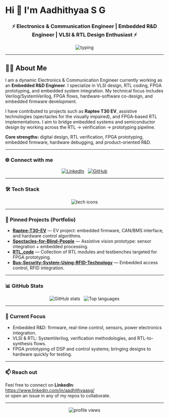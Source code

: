 # Hi 👋 I'm Aadhithyaa S G

<h3 align="center">⚡ Electronics & Communication Engineer | Embedded R&D Engineer | VLSI & RTL Design Enthusiast ⚡</h3>

<p align="center">
  <img src="https://readme-typing-svg.demolab.com?font=Fira+Code&size=24&pause=1000&color=00FFAB&center=true&vCenter=true&width=760&lines=Embedded+R%26D+Engineer;VLSI+%26+RTL+Design;FPGA+Prototyping+%7C+SystemVerilog;Hardware+%2B+Software+Integration" alt="typing" />
</p>

---

## 👨‍🔧 About Me
I am a dynamic Electronics & Communication Engineer currently working as an **Embedded R&D Engineer**. I specialize in VLSI design, RTL coding, FPGA prototyping, and embedded system integration. My technical focus includes Verilog/SystemVerilog, FPGA flows, hardware-software co-design, and embedded firmware development.

I have contributed to projects such as **Raptee T30 EV**, assistive technologies (spectacles for the visually impaired), and FPGA-based RTL implementations. I aim to bridge embedded systems and semiconductor design by working across the RTL → verification → prototyping pipeline.

**Core strengths:** digital design, RTL verification, FPGA prototyping, embedded firmware, hardware debugging, and product-oriented R&D.

---

### 🌐 Connect with me
<p align="center">
  <a href="https://www.linkedin.com/in/aadhithyaasg/" target="_blank"><img src="https://img.shields.io/badge/LinkedIn-0A66C2?style=for-the-badge&logo=linkedin&logoColor=white" alt="LinkedIn" /></a>
  &nbsp;
  <a href="https://github.com/SGA-15" target="_blank"><img src="https://img.shields.io/badge/GitHub-Profile-181717?style=for-the-badge&logo=github&logoColor=white" alt="GitHub" /></a>
</p>

---

### 🛠 Tech Stack
<p align="center">
  <img src="https://skillicons.dev/icons?i=c,cpp,python,verilog,vhdl,arduino,git,github,linux" alt="tech icons"/>
</p>

---

### 🔎 Pinned Projects (Portfolio)
- **[Raptee-T30-EV](https://github.com/SGA-15/Raptee-T30-EV)** — EV project: embedded firmware, CAN/BMS interface, and hardware control algorithms.  
- **[Spectacles-for-Blind-People](https://github.com/SGA-15/Spectacles-for-Blind-People)** — Assistive vision prototype: sensor integration + embedded processing.  
- **[RTL_code](https://github.com/SGA-15/RTL_code)** — Collection of RTL modules and testbenches targeted for FPGA prototyping.  
- **[Bus-Security-System-Using-RFID-Technology](https://github.com/SGA-15/Bus-Security-System-Using-RFID-Technology)** — Embedded access control, RFID integration.

---

### 📊 GitHub Stats
<p align="center">
  <img src="https://github-readme-stats.vercel.app/api?username=SGA-15&show_icons=true&count_private=true&theme=radical" alt="GitHub stats" />
  &nbsp;
  <img src="https://github-readme-stats.vercel.app/api/top-langs/?username=SGA-15&layout=compact&theme=radical" alt="Top languages" />
</p>

---

### 💼 Current Focus
- Embedded R&D: firmware, real-time control, sensors, power electronics integration.  
- VLSI & RTL: SystemVerilog, verification methodologies, and RTL-to-synthesis flows.  
- FPGA prototyping of DSP and control systems; bringing designs to hardware quickly for testing.

---

### 📫 Reach out
Feel free to connect on **LinkedIn**: https://www.linkedin.com/in/aadhithyaasg/  
or open an issue in any of my repos to collaborate.

---

<p align="center">
  <img src="https://komarev.com/ghpvc/?username=SGA-15&label=Profile%20views&color=0e75b6&style=flat" alt="profile views" />
</p>
